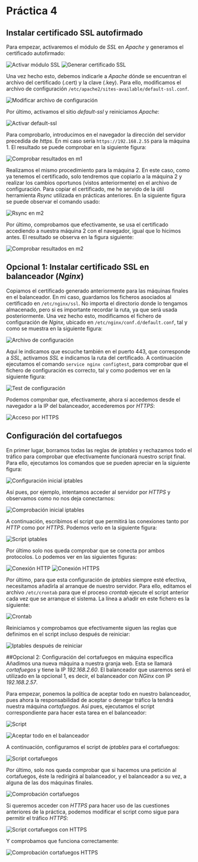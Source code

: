 # Práctica 4
## Instalar certificado SSL autofirmado 
Para empezar, activaremos el módulo de *SSL* en *Apache* y generamos el certificado autofirmado: 

![Activar módulo SSL](primerapartessl.png "Activar módulo SSL")
![Generar certificado SSL](segundapartessl.png "Generar certificado SSL")

Una vez hecho esto, debemos indicarle a *Apache* dónde se encuentran el archivo del certificado (.cert) y la clave (.key). Para ello, modificamos el archivo de configuración `/etc/apache2/sites-available/default-ssl.conf`.

![Modificar archivo de configuración](tercerapartessl.png "Modificar archivo de configuración")

Por último, activamos el sitio *default-ssl* y reiniciamos *Apache*:

![Activar default-ssl](cuartapartessl.png "Activar default-ssl")

Para comprobarlo, introducimos en el navegador la dirección del servidor precedida de *https*. En mi caso sería `https://192.168.2.55` para la máquina 1. El resultado se puede comprobar en la siguiente figura:

![Comprobar resultados en m1](quintapartessl.png "Comprobar resultados en m1")

Realizamos el mismo procedimiento para la máquina 2. En este caso, como ya tenemos el certificado, solo tendremos que copiarlo a la máquina 2 y realizar los cambios oportunos (vistos anteriormente) en el archivo de configuración. Para copiar el certificado, me he servido de la útil herramienta *Rsync* utilizada en prácticas anteriores. En la siguiente figura se puede observar el comando usado:

![Rsync en m2](sextapartessl.png "Rsync en m2")

Por último, comprobamos que efectivamente, se usa el certificado accediendo a nuestra máquina 2 con el navegador, igual que lo hicimos antes. El resultado se observa en la figura siguiente:

![Comprobar resultados en m2](septimapartessl.png "Comprobar resultados en m2")

## Opcional 1: Instalar certificado SSL en balanceador (*Nginx*)
Copiamos el certificado generado anteriormente para las máquinas finales en el balanceador. En mi caso, guardamos los ficheros asociados al certificado en `/etc/nginx/ssl`. No importa el directorio donde lo tengamos almacenado, pero si es importante recordar la ruta, ya que será usada posteriormente.
Una vez hecho esto, modificamos el fichero de configuración de *Nginx*, ubicado en `/etc/nginx/conf.d/default.conf`, tal y como se muestra en la siguiente figura:

![Archivo de configuración](opcionalssl2.png "Archivo de configuración")

Aquí le indicamos que escuche también en el puerto 443, que corresponde a *SSL*, activamos *SSL* e indicamos la ruta del certificado.
A continuación ejecutamos el comando `service nginx configtest`, para comprobar que el fichero de configuración es correcto, tal y como podemos ver en la siguiente figura:

![Test de configuración](opcionalssl3.png "Test de configuración")

Podemos comprobar que, efectivamente, ahora si accedemos desde el navegador a la IP del balanceador, accederemos por *HTTPS*:

![Acceso por HTTPS](opcionalssl4.png "Acceso por HTTPS")

## Configuración del cortafuegos
En primer lugar, borramos todas las reglas de *iptables* y rechazamos todo el tráfico para comprobar que efectivamente funcionará nuestro script final. Para ello, ejecutamos los comandos que se pueden apreciar en la siguiente figura:

![Configuración inicial iptables](iptables1.png "Configuración inicial iptables")

Así pues, por ejemplo, intentamos acceder al servidor por *HTTPS* y observamos como no nos deja conectarnos:

![Comprobación inicial iptables](iptables2.png "Comprobación inicial iptables")

A continuación, escribimos el script que permitirá las conexiones tanto por *HTTP* como por *HTTPS*. Podemos verlo en la siguiente figura:

![Script iptables](iptables3.png "Script iptables")

Por último solo nos queda comprobar que se conecta por ambos protocolos. Lo podemos ver en las siguientes figuras:

![Conexión HTTP](iptableshttp.png "Conexión HTTP")
![Conexión HTTPS](iptableshttps.png "Conexión HTTPS")

Por último, para que esta configuración de *iptables* siempre esté efectiva, necesitamos añadirla al arranque de nuestro servidor. Para ello, editamos el archivo `/etc/crontab` para que el proceso *crontab* ejecute el script anterior cada vez que se arranque el sistema. La línea a añadir en este fichero es la siguiente:

![Crontab](iptablescrontab.png "Crontab")

Reiniciamos y comprobamos que efectivamente siguen las reglas que definimos en el script incluso después de reiniciar:

![Iptables después de reiniciar](iptablesreinicio.png "Iptables después de reiniciar")

##Opcional 2: Configuración del cortafuegos en máquina específica
Añadimos una nueva máquina a nuestra granja web. Esta se llamará *cortafuegos* y tiene la IP *192.168.2.60*. El balanceador que usaremos será el utilizado en la opcional 1, es decir, el balanceador con *NGinx* con IP *192.168.2.57*.

Para empezar, ponemos la política de aceptar todo en nuestro balanceador, pues ahora la responsabilidad de aceptar o denegar tráfico la tendrá nuestra máquina *cortafuegos*. Así pues, ejecutamos el script correspondiente para hacer esta tarea en el balanceador:

![Script](scriptpordefecto.png "Script")

![Aceptar todo en el balanceador](opcional1.png "Aceptar todo en el balanceador")

A continuación, configuramos el script de *iptables* para el cortafuegos:

![Script cortafuegos](opcional2.png "Script cortafuegos")

Por último, solo nos queda comprobar que si hacemos una petición al cortafuegos, éste la redirigirá al balanceador, y el balanceador a su vez, a alguna de las dos máquinas finales.

![Comprobación cortafuegos](opcional3.png "Comprobación cortafuegos")

Si queremos acceder con *HTTPS* para hacer uso de las cuestiones anteriores de la práctica, podemos modificar el script como sigue para permitir el tráfico *HTTPS*:

![Script cortafuegos con HTTPS](opcional4.png "Script cortafuegos con HTTPS")

Y comprobamos que funciona correctamente:

![Comprobación cortafuegos HTTPS](opcional5.png "Comprobación cortafuegos HTTPS")
